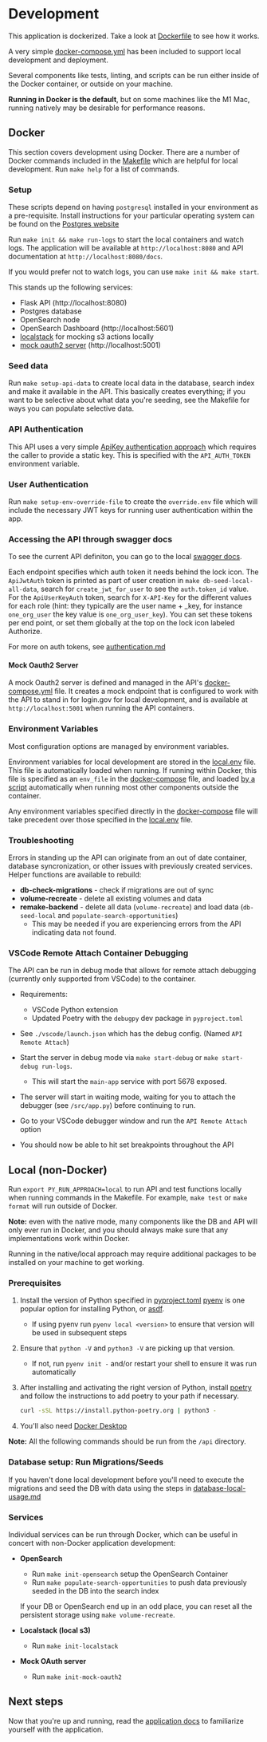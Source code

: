 # Development

This application is dockerized. Take a look at [Dockerfile](../../api/Dockerfile) to see how it works.

A very simple [docker-compose.yml](../../docker-compose.yml) has been included to support local development and deployment.

Several components like tests, linting, and scripts can be run either inside of the Docker container, or outside on your  machine.

**Running in Docker is the default**, but on some machines like the M1 Mac, running natively may be desirable for performance reasons.

## Docker

This section covers development using Docker. There are a number of Docker commands included in the [Makefile](../../api/Makefile) which are helpful for local development. Run `make help` for a list of commands.

### Setup

These scripts depend on having `postgresql` installed in your environment as a pre-requisite. Install instructions for your particular operating system can be found on the [Postgres website](https://www.postgresql.org/download/)

Run `make init && make run-logs` to start the local containers and watch logs. The application will be available at `http://localhost:8080` and API documentation at `http://localhost:8080/docs`.

If you would prefer not to watch logs, you can use `make init && make start`.

This stands up the following services:

* Flask API (http://localhost:8080)
* Postgres database
* OpenSearch node
* OpenSearch Dashboard (http://localhost:5601)
* [localstack](https://www.localstack.cloud) for mocking s3 actions locally
* [mock oauth2 server](https://github.com/navikt/mock-oauth2-server) (http://localhost:5001)

### Seed data

Run `make setup-api-data` to create local data in the database, search index  and make it available in the API. This basically creates everything; if you want to be selective about what data you're seeding, see the Makefile for ways you can populate selective data.

### API Authentication

This API uses a very simple [ApiKey authentication approach](https://apiflask.com/authentication/#use-external-authentication-library) which requires the caller to provide a static key. This is specified with the `API_AUTH_TOKEN` environment variable.

### User Authentication

Run `make setup-env-override-file` to create the `override.env` file which will include the necessary JWT keys for running user authentication within the app.

### Accessing the API through swagger docs

To see the current API definiton, you can go to the local [swagger docs](http://localhost:8080/docs).

Each endpoint specifies which auth token it needs behind the lock icon. The `ApiJwtAuth` token is printed as part of user creation in `make db-seed-local-all-data`, search for `create_jwt_for_user` to see the `auth.token_id` value. For the `ApiUserKeyAuth` token, search for `X-API-Key` for the different values for each role (hint: they typically are the user name + \_key, for instance `one_org_user` the key value is `one_org_user_key`). You can set these tokens per end point, or set them globally at the top on the lock icon labeled Authorize.

For more on auth tokens, see [authentication.md](./authentication.md)

#### Mock Oauth2 Server

A mock Oauth2 server is defined and managed in the API's [docker-compose.yml](../../api/docker-compose.yml) file. It creates a mock endpoint that is configured to work with the API to stand in for login.gov for local development, and is available at `http://localhost:5001` when running the API containers.

### Environment Variables

Most configuration options are managed by environment variables.

Environment variables for local development are stored in the [local.env](../../api/local.env) file. This file is automatically loaded when running. If running within Docker, this file is specified as an `env_file` in the [docker-compose](../../docker-compose.yml) file, and loaded [by a script](../../api/src/util/local.py) automatically when running most other components outside the container.

Any environment variables specified directly in the [docker-compose](../../docker-compose.yml) file will take precedent over those specified in the [local.env](../../api/local.env) file.

### Troubleshooting

Errors in standing up the API can originate from an out of date container, database syncronization, or other issues with previously created services. Helper functions are available to rebuild:

* **db-check-migrations** - check if migrations are out of sync
* **volume-recreate** - delete all existing volumes and data
* **remake-backend** - delete all data (`volume-recreate`) and load data (`db-seed-local` and `populate-search-opportunities`)
   - This may be needed if you are experiencing errors from the API indicating data not found.

### VSCode Remote Attach Container Debugging

The API can be run in debug mode that allows for remote attach debugging (currently only supported from VSCode) to the container.

- Requirements:

  - VSCode Python extension
  - Updated Poetry with the `debugpy` dev package in `pyproject.toml`

- See `./vscode/launch.json` which has the debug config. (Named `API Remote Attach`)

- Start the server in debug mode via `make start-debug` or `make start-debug run-logs`.

  - This will start the `main-app` service with port 5678 exposed.

- The server will start in waiting mode, waiting for you to attach the debugger (see `/src/app.py`) before continuing to run.

- Go to your VSCode debugger window and run the `API Remote Attach` option

- You should now be able to hit set breakpoints throughout the API

## Local (non-Docker)

Run `export PY_RUN_APPROACH=local` to run API and test functions locally when running commands in the Makefile. For example, `make test` or `make format` will run outside of Docker.

**Note:** even with the native mode, many components like the DB and API will only ever run in Docker, and you should always make sure that any implementations work within Docker.

Running in the native/local approach may require additional packages to be installed on your machine to get working.

### Prerequisites

1. Install the version of Python specified in [pyproject.toml](../../api/pyproject.toml)
   [pyenv](https://github.com/pyenv/pyenv#installation) is one popular option for installing Python,
   or [asdf](https://asdf-vm.com/).
   - If using pyenv run `pyenv local <version>` to ensure that version will be used in subsequent steps
2. Ensure that `python -V` and `python3 -V` are picking up that version.
   - If not, run `pyenv init -` and/or restart your shell to ensure it was run automatically
3. After installing and activating the right version of Python, install
   [poetry](https://python-poetry.org/docs/#installation) and follow the instructions to add poetry to your path if necessary.

   ```bash
   curl -sSL https://install.python-poetry.org | python3 -
   ```

4. You'll also need [Docker Desktop](https://www.docker.com/products/docker-desktop/)

**Note:** All the following commands should be run from the `/api` directory.

### Database setup: Run Migrations/Seeds

If you haven't done local development before you'll need to execute the migrations and seed the DB with data using the steps in [database-local-usage.md](database/database-local-usage.md)

### Services

Individual services can be run through Docker, which can be useful in concert with non-Docker application development:

* **OpenSearch**
  * Run `make init-opensearch` setup the OpenSearch Container
  * Run `make populate-search-opportunities` to push data previously seeded in the DB into the search index

  If your DB or OpenSearch end up in an odd place, you can reset all the persistent storage using `make volume-recreate`.

* **Localstack (local s3)**
   * Run `make init-localstack`
* **Mock OAuth server**
   * Run `make init-mock-oauth2`

## Next steps

Now that you're up and running, read the [application docs](../../api/README.md) to familiarize yourself with the application.

